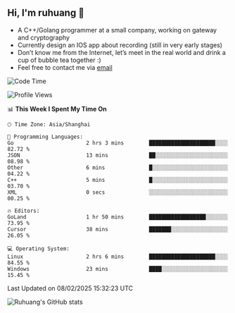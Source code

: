 ## Hi, I'm ruhuang 👋

- A C++/Golang programmer at a small company, working on gateway and cryptography
- Currently design an IOS app about recording (still in very early stages)
- Don’t know me from the Internet, let’s meet in the real world and drink a cup of bubble tea together :)
- Feel free to contact me via [email](mailto:ruhuang2001@gmail.com)
<!--START_SECTION:waka-->
![Code Time](http://img.shields.io/badge/Code%20Time-287%20hrs%2014%20mins-blue)

![Profile Views](http://img.shields.io/badge/Profile%20Views-0-blue)

📊 **This Week I Spent My Time On** 

```text
🕑︎ Time Zone: Asia/Shanghai

💬 Programming Languages: 
Go                       2 hrs 3 mins        █████████████████████░░░░   82.72 % 
JSON                     13 mins             ██░░░░░░░░░░░░░░░░░░░░░░░   08.98 % 
Other                    6 mins              █░░░░░░░░░░░░░░░░░░░░░░░░   04.22 % 
C++                      5 mins              █░░░░░░░░░░░░░░░░░░░░░░░░   03.70 % 
XML                      0 secs              ░░░░░░░░░░░░░░░░░░░░░░░░░   00.25 % 

🔥 Editors: 
GoLand                   1 hr 50 mins        ██████████████████░░░░░░░   73.95 % 
Cursor                   38 mins             ███████░░░░░░░░░░░░░░░░░░   26.05 % 

💻 Operating System: 
Linux                    2 hrs 6 mins        █████████████████████░░░░   84.55 % 
Windows                  23 mins             ████░░░░░░░░░░░░░░░░░░░░░   15.45 % 
```


 Last Updated on 08/02/2025 15:32:23 UTC
<!--END_SECTION:waka-->

![Ruhuang's GitHub stats](https://github-readme-stats.vercel.app/api?username=ruhuang2001&count_private=true&hide_title=true&show_icons=true&theme=vue)

